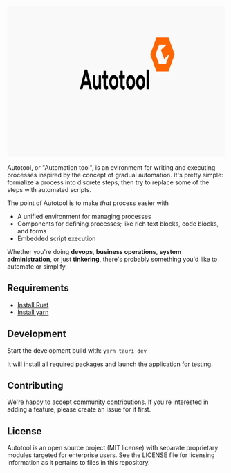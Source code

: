 <p align="center"> <img alt="Autotool" width="900" height="350" src="https://github.com/aklos/autotool/blob/main/src/banner.svg"> </p>

Autotool, or "Automation tool", is an evironment for writing and executing processes inspired by the concept of gradual automation. It's pretty simple: formalize a process into discrete steps, then try to replace some of the steps with automated scripts.

The point of Autotool is to make *that* process easier with

- A unified environment for managing processes
- Components for defining processes; like rich text blocks, code blocks, and forms
- Embedded script execution

Whether you're doing **devops**, **business operations**, **system administration**, or just **tinkering**, there's probably something you'd like to automate or simplify.

## Requirements

- [Install Rust](https://www.rust-lang.org/tools/install)
- [Install yarn](https://classic.yarnpkg.com/lang/en/docs/install/#debian-stable)

## Development

Start the development build with: `yarn tauri dev`

It will install all required packages and launch the application for testing.

## Contributing

We're happy to accept community contributions. If you're interested in adding a feature, please create an issue for it first.

## License

Autotool is an open source project (MIT license) with separate proprietary modules targeted for enterprise users. See the LICENSE file for licensing information as it pertains to
files in this repository.
